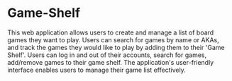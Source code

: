 # Game-Shelf
This web application allows users to create and manage a list of board games they want to play. Users can search for games by name or AKAs, and track the games they would like to play by adding them to their 'Game Shelf'. Users can log in and out of their accounts, search for games, add/remove games to their game shelf. The application's user-friendly interface enables users to manage their game list effectively.

